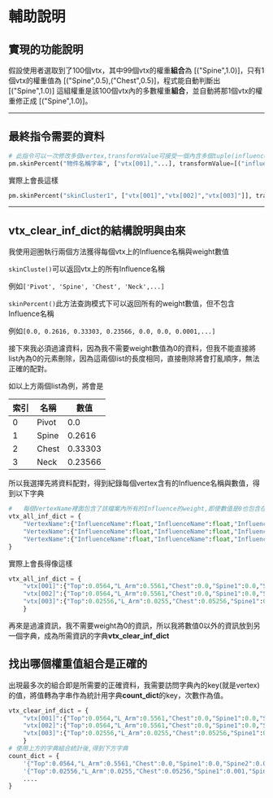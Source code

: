 # 輔助說明
## 實現的功能說明
假設使用者選取到了100個vtx，其中99個vtx的權重**組合**為 [("Spine",1.0)]，只有1個vtx的權重值為 [("Spine",0.5),("Chest",0.5)]，程式能自動判斷出 [("Spine",1.0)] 這組權重是該100個vtx內的多數權重**組合**，並自動將那1個vtx的權重修正成 [("Spine",1.0)]。


----------
## 最終指令需要的資料

```python
# 此指令可以一次修改多個vertex,transformValue可接受一個內含多個tuple(influenceName,weight)組成的list
pm.skinPercent("物件名稱字串", ["vtx[001],"...], transformValue=[("influence名稱",weight數值)...])
```
實際上會長這樣
```python
pm.skinPercent("skinCluster1", ["vtx[001]","vtx[002]","vtx[003]"]], transformValue=[("Chest",0.0),("Spine1",0.5),("Spine2",0.5)])
```

--------
## vtx_clear_inf_dict的結構說明與由來
我使用迴圈執行兩個方法獲得每個vtx上的Influence名稱與weight數值

`skinCluste()`可以返回vtx上的所有Influence名稱

例如`['Pivot', 'Spine', 'Chest', 'Neck',...]`

`skinPercent()`此方法查詢模式下可以返回所有的weight數值，但不包含Influence名稱

例如`[0.0, 0.2616, 0.33303, 0.23566, 0.0, 0.0, 0.0001,...]`

接下來我必須過濾資料，因為我不需要weight數值為0的資料，但我不能直接將list內為0的元素刪除，因為這兩個list的長度相同，直接刪除將會打亂順序，無法正確的配對。

如以上方兩個list為例，將會是

|索引|名稱|數值|
|----|----|---|
|0|Pivot|0.0|
|1|Spine|0.2616|
|2|Chest|0.33303|
|3|Neck|0.23566|

所以我選擇先將資料配對，得到紀錄每個vertex含有的Influence名稱與數值，得到以下字典
```python
#   每個VertexName裡面包含了該檔案內所有的Influence的weight,即使數值是0也包含在內
vtx_all_inf_dict = {
    "VertexName":{"InfluenceName":float,"InfluenceName":float,"InfluenceName":float,"InfluenceName":float,"InfluenceName":float,...},
    "VertexName":{"InfluenceName":float,"InfluenceName":float,"InfluenceName":float,"InfluenceName":float,"InfluenceName":float,...},
    "VertexName":{"InfluenceName":float,"InfluenceName":float,"InfluenceName":float,"InfluenceName":float,"InfluenceName":float,...}...
}
```
實際上會長得像這樣
```python
vtx_all_inf_dict = {
    "vtx[001]":{"Top":0.0564,"L_Arm":0.5561,"Chest":0.0,"Spine1":0.0,"Spine2":0.0,...},
    "vtx[002]":{"Top":0.0564,"L_Arm":0.5561,"Chest":0.0,"Spine1":0.0,"Spine2":0.0,...},
    "vtx[003]":{"Top":0.02556,"L_Arm":0.0255,"Chest":0.05256,"Spine1":0.001,"Spine2":0.0,...},...
    }
```

再來是過濾資訊，我不需要weight為0的資訊，所以我將數值0以外的資訊放到另一個字典，成為所需資訊的字典**vtx_clear_inf_dict**

## 找出哪個權重值組合是正確的

出現最多次的組合即是所需要的正確資料，我需要訪問字典內的key(就是vertex)的值，將值轉為字串作為統計用字典**count_dict**的key，次數作為值。

```python
vtx_clear_inf_dict = {
    "vtx[001]":{"Top":0.0564,"L_Arm":0.5561,"Chest":0.0,"Spine1":0.0,"Spine2":0.0,...},
    "vtx[002]":{"Top":0.0564,"L_Arm":0.5561,"Chest":0.0,"Spine1":0.0,"Spine2":0.0,...},
    "vtx[003]":{"Top":0.02556,"L_Arm":0.0255,"Chest":0.05256,"Spine1":0.001,"Spine2":0.0,...},...
    }
# 使用上方的字典組合統計後,得到下方字典
count_dict = {
    '{"Top":0.0564,"L_Arm":0.5561,"Chest":0.0,"Spine1":0.0,"Spine2":0.0,...}':次數,
    '{"Top":0.02556,"L_Arm":0.0255,"Chest":0.05256,"Spine1":0.001,"Spine2":0.0,...}':次數,
    ....
}
 ```   

